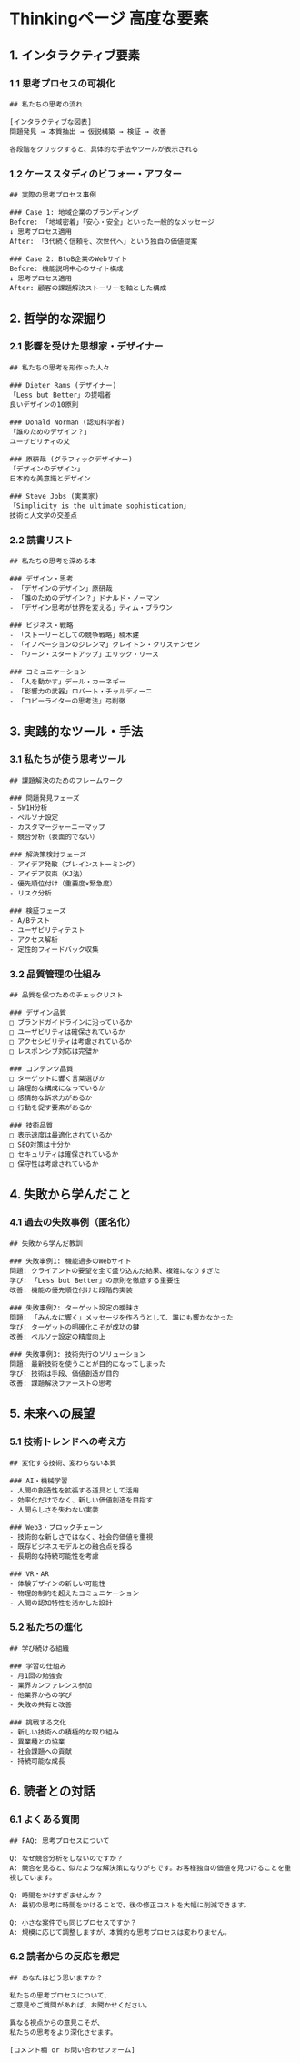 # Thinkingページ 高度な要素

## 1. インタラクティブ要素

### 1.1 思考プロセスの可視化
```
## 私たちの思考の流れ

[インタラクティブな図表]
問題発見 → 本質抽出 → 仮説構築 → 検証 → 改善

各段階をクリックすると、具体的な手法やツールが表示される
```

### 1.2 ケーススタディのビフォー・アフター
```
## 実際の思考プロセス事例

### Case 1: 地域企業のブランディング
Before: 「地域密着」「安心・安全」といった一般的なメッセージ
↓ 思考プロセス適用
After: 「3代続く信頼を、次世代へ」という独自の価値提案

### Case 2: BtoB企業のWebサイト
Before: 機能説明中心のサイト構成
↓ 思考プロセス適用
After: 顧客の課題解決ストーリーを軸とした構成
```

## 2. 哲学的な深掘り

### 2.1 影響を受けた思想家・デザイナー
```
## 私たちの思考を形作った人々

### Dieter Rams (デザイナー)
「Less but Better」の提唱者
良いデザインの10原則

### Donald Norman (認知科学者)
「誰のためのデザイン？」
ユーザビリティの父

### 原研哉 (グラフィックデザイナー)
「デザインのデザイン」
日本的な美意識とデザイン

### Steve Jobs (実業家)
「Simplicity is the ultimate sophistication」
技術と人文学の交差点
```

### 2.2 読書リスト
```
## 私たちの思考を深める本

### デザイン・思考
- 「デザインのデザイン」原研哉
- 「誰のためのデザイン？」ドナルド・ノーマン
- 「デザイン思考が世界を変える」ティム・ブラウン

### ビジネス・戦略
- 「ストーリーとしての競争戦略」楠木建
- 「イノベーションのジレンマ」クレイトン・クリステンセン
- 「リーン・スタートアップ」エリック・リース

### コミュニケーション
- 「人を動かす」デール・カーネギー
- 「影響力の武器」ロバート・チャルディーニ
- 「コピーライターの思考法」弓削徹
```

## 3. 実践的なツール・手法

### 3.1 私たちが使う思考ツール
```
## 課題解決のためのフレームワーク

### 問題発見フェーズ
- 5W1H分析
- ペルソナ設定
- カスタマージャーニーマップ
- 競合分析（表面的でない）

### 解決策検討フェーズ
- アイデア発散（ブレインストーミング）
- アイデア収束（KJ法）
- 優先順位付け（重要度×緊急度）
- リスク分析

### 検証フェーズ
- A/Bテスト
- ユーザビリティテスト
- アクセス解析
- 定性的フィードバック収集
```

### 3.2 品質管理の仕組み
```
## 品質を保つためのチェックリスト

### デザイン品質
□ ブランドガイドラインに沿っているか
□ ユーザビリティは確保されているか
□ アクセシビリティは考慮されているか
□ レスポンシブ対応は完璧か

### コンテンツ品質
□ ターゲットに響く言葉選びか
□ 論理的な構成になっているか
□ 感情的な訴求力があるか
□ 行動を促す要素があるか

### 技術品質
□ 表示速度は最適化されているか
□ SEO対策は十分か
□ セキュリティは確保されているか
□ 保守性は考慮されているか
```

## 4. 失敗から学んだこと

### 4.1 過去の失敗事例（匿名化）
```
## 失敗から学んだ教訓

### 失敗事例1: 機能過多のWebサイト
問題: クライアントの要望を全て盛り込んだ結果、複雑になりすぎた
学び: 「Less but Better」の原則を徹底する重要性
改善: 機能の優先順位付けと段階的実装

### 失敗事例2: ターゲット設定の曖昧さ
問題: 「みんなに響く」メッセージを作ろうとして、誰にも響かなかった
学び: ターゲットの明確化こそが成功の鍵
改善: ペルソナ設定の精度向上

### 失敗事例3: 技術先行のソリューション
問題: 最新技術を使うことが目的になってしまった
学び: 技術は手段、価値創造が目的
改善: 課題解決ファーストの思考
```

## 5. 未来への展望

### 5.1 技術トレンドへの考え方
```
## 変化する技術、変わらない本質

### AI・機械学習
- 人間の創造性を拡張する道具として活用
- 効率化だけでなく、新しい価値創造を目指す
- 人間らしさを失わない実装

### Web3・ブロックチェーン
- 技術的な新しさではなく、社会的価値を重視
- 既存ビジネスモデルとの融合点を探る
- 長期的な持続可能性を考慮

### VR・AR
- 体験デザインの新しい可能性
- 物理的制約を超えたコミュニケーション
- 人間の認知特性を活かした設計
```

### 5.2 私たちの進化
```
## 学び続ける組織

### 学習の仕組み
- 月1回の勉強会
- 業界カンファレンス参加
- 他業界からの学び
- 失敗の共有と改善

### 挑戦する文化
- 新しい技術への積極的な取り組み
- 異業種との協業
- 社会課題への貢献
- 持続可能な成長
```

## 6. 読者との対話

### 6.1 よくある質問
```
## FAQ: 思考プロセスについて

Q: なぜ競合分析をしないのですか？
A: 競合を見ると、似たような解決策になりがちです。お客様独自の価値を見つけることを重視しています。

Q: 時間をかけすぎませんか？
A: 最初の思考に時間をかけることで、後の修正コストを大幅に削減できます。

Q: 小さな案件でも同じプロセスですか？
A: 規模に応じて調整しますが、本質的な思考プロセスは変わりません。
```

### 6.2 読者からの反応を想定
```
## あなたはどう思いますか？

私たちの思考プロセスについて、
ご意見やご質問があれば、お聞かせください。

異なる視点からの意見こそが、
私たちの思考をより深化させます。

[コメント欄 or お問い合わせフォーム]
``` 